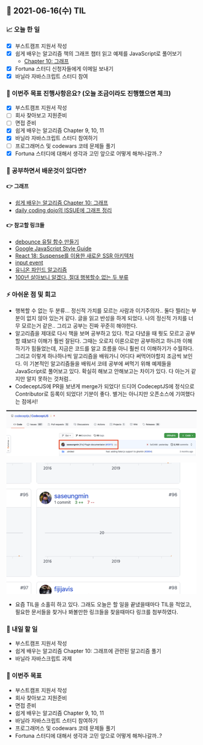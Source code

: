## 📆 2021-06-16(수) TIL

### 📈 오늘 한 일
- [x] 부스트캠프 지원서 작성
- [x] 쉽게 배우는 알고리즘 책의 그래프 챕터 읽고 예제를 JavaScript로 풀어보기
  - [Chapter 10: 그래프](https://github.com/saseungmin/reading_books_record_repository/tree/master/%EC%89%BD%EA%B2%8C%20%EB%B0%B0%EC%9A%B0%EB%8A%94%20%EC%95%8C%EA%B3%A0%EB%A6%AC%EC%A6%98/Chapter%2010)
- [x] Fortuna 스터디 신청자들에게 이메일 보내기
- [x] 바닐라 자바스크립트 스터디 참여

### 🦄 이번주 목표 진행사항은요? (오늘 조금이라도 진행했으면 체크)
- [x] 부스트캠프 지원서 작성
- [ ] 회사 찾아보고 지원준비
- [ ] 면접 준비
- [x] 쉽게 배우는 알고리즘 Chapter 9, 10, 11
- [x] 바닐라 자바스크립트 스터디 참여하기
- [ ] 프로그래머스 및 codewars 코테 문제들 풀기
- [x] Fortuna 스터디에 대해서 생각과 고민 앞으로 어떻게 해쳐나갈까..?

### 🤔 공부하면서 배운것이 있다면?

#### 👉 그래프
- [쉽게 배우는 알고리즘 Chapter 10: 그래프](https://github.com/saseungmin/reading_books_record_repository/tree/master/%EC%89%BD%EA%B2%8C%20%EB%B0%B0%EC%9A%B0%EB%8A%94%20%EC%95%8C%EA%B3%A0%EB%A6%AC%EC%A6%98/Chapter%2010)
- [daily coding dojo의 ISSUE에 그래프 정리](https://github.com/saseungmin/daily_coding_dojo/issues/8)

#### 👉 참고할 링크들
- [debounce 유틸 함수 만들기](https://levelup.gitconnected.com/debounce-in-javascript-improve-your-applications-performance-5b01855e086)
- [Google JavaScript Style Guide](https://google.github.io/styleguide/jsguide.html)
- [React 18: Suspense를 이용한 새로운 SSR 아키텍처](https://immigration9.github.io/react/2021/06/13/new-suspense-ssr-architecture.html?fbclid=IwAR0aZ03QvgTUL37MJLvu5DX58V5bK7gn5npfax0Lk0gjkgc0ysL1e_Xei7g)
- [input event](https://developer.mozilla.org/ko/docs/Web/API/HTMLElement/input_event)
- [유니온 파인드 알고리즘](https://goodgid.github.io/Union-Find-Algorithm/)
- [100년 살아보니 알겠다, 절대 행복할수 없는 두 부류](https://news.joins.com/article/23981265#home)

### ⚡ 아쉬운 점 및 회고
- 행복할 수 없는 두 분류... 정신적 가치를 모르는 사람과 이기주의자.. 둘다 찔리는 부분이 없지 않아 있는거 같다. 글을 읽고 반성을 하게 되었다. 나의 정신적 가치를 너무 모르는거 같은.. 그리고 공부는 진짜 꾸준히 해야한다.
- 알고리즘을 제대로 다시 책을 보며 공부하고 있다. 학교 다녔을 때 뭣도 모르고 공부할 떄보다 이해가 훨씬 잘된다. 그때는 오로지 이론으로만 공부하려고 하니까 이해하기가 힘들었는데, 지금은 코드를 알고 흐름을 아니 훨씬 더 이해하기가 수월하다. 그리고 이렇게 하나하나씩 알고리즘을 배워가니 어디다 써먹어야할지 조금씩 보인다. 이 기본적인 알고리즘들을 배워서 코테 공부에 써먹기 위해 예제들을 JavaScript로 풀어보고 있다. 확실히 해보고 안해보고는 차이가 있다. 다 아는거 같지만 알지 못하는 것처럼..
- CodeceptJS에 PR을 보낸게 merge가 되었다! 드디어 CodeceptJS에 정식으로 Contributor로 등록이 되었다! 기분이 좋다. 별거는 아니지만 오픈소스에 기여했다는 점에서!

![20210616-1](../images/20210616-1.png)

![20210616-2](../images/20210616-2.png)

- 요즘 TIL을 소홀히 하고 있다. 그래도 오늘은 할 일을 끝냈을때마다 TIL을 적었고, 필요한 문서들을 찾거나 봐볼만한 링크들을 찾을때마다 링크를 첨부하였다.

### 🚀 내일 할 일
- 부스트캠프 지원서 작성
- 쉽게 배우는 알고리즘 Chapter 10: 그래프에 관련된 알고리즘 풀기
- 바닐라 자바스크립트 과제

### 🎯 이번주 목표
- 부스트캠프 지원서 작성
- 회사 찾아보고 지원준비
- 면접 준비
- 쉽게 배우는 알고리즘 Chapter 9, 10, 11
- 바닐라 자바스크립트 스터디 참여하기
- 프로그래머스 및 codewars 코테 문제들 풀기
- Fortuna 스터디에 대해서 생각과 고민 앞으로 어떻게 해쳐나갈까..?
